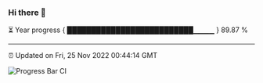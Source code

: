 ### Hi there 👋

⏳ Year progress { ██████████████████████████▁▁▁▁ } 89.87 %

---

⏰ Updated on Fri, 25 Nov 2022 00:44:14 GMT

![Progress Bar CI](https://github.com/Shyam-Makwana/GitHub-Actions-Demo/workflows/Progress%20Bar%20CI/badge.svg)
